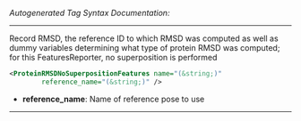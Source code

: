 <!-- THIS IS AN AUTOGENERATED FILE: Don't edit it directly, instead change the schema definition in the code itself. -->

_Autogenerated Tag Syntax Documentation:_

---
Record RMSD, the reference ID to which RMSD was computed as well as dummy variables determining what type of protein RMSD was computed; for this FeaturesReporter, no superposition is performed

```xml
<ProteinRMSDNoSuperpositionFeatures name="(&string;)"
        reference_name="(&string;)" />
```

-   **reference_name**: Name of reference pose to use

---
